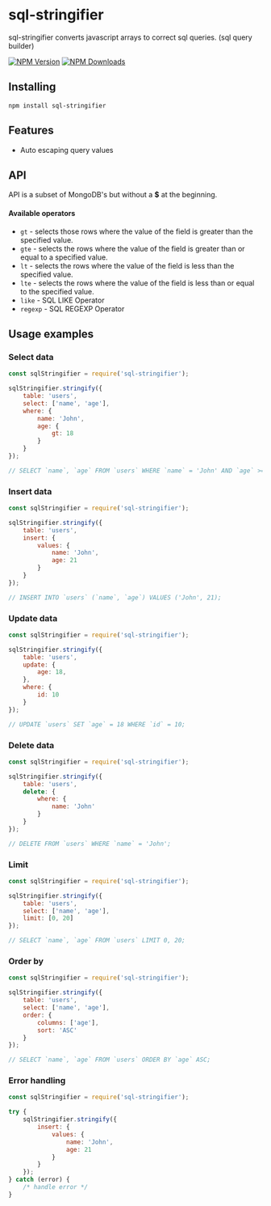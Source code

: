 # sql-stringifier

sql-stringifier converts javascript arrays to correct sql queries. (sql query builder)

[![NPM Version](https://img.shields.io/npm/v/sql-stringifier.svg)](https://www.npmjs.com/package/sql-stringifier) [![NPM Downloads](https://img.shields.io/npm/dm/sql-stringifier.svg)](https://www.npmjs.com/package/sql-stringifier)

## Installing

```
npm install sql-stringifier
```

## Features

  * Auto escaping query values

## API

API is a subset of MongoDB's but without a **$** at the beginning.

#### Available operators
- `gt` - selects those rows where the value of the field is greater than the specified value.
- `gte` - selects the rows where the value of the field is greater than or equal to a specified value.
- `lt` - selects the rows where the value of the field is less than the specified value.
- `lte` - selects the rows where the value of the field is less than or equal to the specified value.
- `like` - SQL LIKE Operator
- `regexp` - SQL REGEXP Operator

## Usage examples

### Select data

```js
const sqlStringifier = require('sql-stringifier');

sqlStringifier.stringify({
    table: 'users',
    select: ['name', 'age'],
    where: {
        name: 'John',
        age: {
            gt: 18
        }
    }
});

// SELECT `name`, `age` FROM `users` WHERE `name` = 'John' AND `age` >= 18;
```

### Insert data

```js
const sqlStringifier = require('sql-stringifier');

sqlStringifier.stringify({
    table: 'users',
    insert: {
        values: {
            name: 'John',
            age: 21
        }
    }
});

// INSERT INTO `users` (`name`, `age`) VALUES ('John', 21);
```
### Update data

```js
const sqlStringifier = require('sql-stringifier');

sqlStringifier.stringify({
    table: 'users',
    update: {
        age: 18,
    },
    where: {
        id: 10
    }
});

// UPDATE `users` SET `age` = 18 WHERE `id` = 10;
```

### Delete data

```js
const sqlStringifier = require('sql-stringifier');

sqlStringifier.stringify({
    table: 'users',
    delete: {
        where: {
            name: 'John'
        }
    }
});

// DELETE FROM `users` WHERE `name` = 'John';
```

### Limit

```js
const sqlStringifier = require('sql-stringifier');

sqlStringifier.stringify({
    table: 'users',
    select: ['name', 'age'],
    limit: [0, 20]
});

// SELECT `name`, `age` FROM `users` LIMIT 0, 20;
```

### Order by

```js
const sqlStringifier = require('sql-stringifier');

sqlStringifier.stringify({
    table: 'users',
    select: ['name', 'age'],
    order: {
        columns: ['age'],
        sort: 'ASC'
    }
});

// SELECT `name`, `age` FROM `users` ORDER BY `age` ASC;
```

### Error handling

```js
const sqlStringifier = require('sql-stringifier');

try {
    sqlStringifier.stringify({
        insert: {
            values: {
                name: 'John',
                age: 21
            }
        }
    });
} catch (error) {
    /* handle error */
}
```